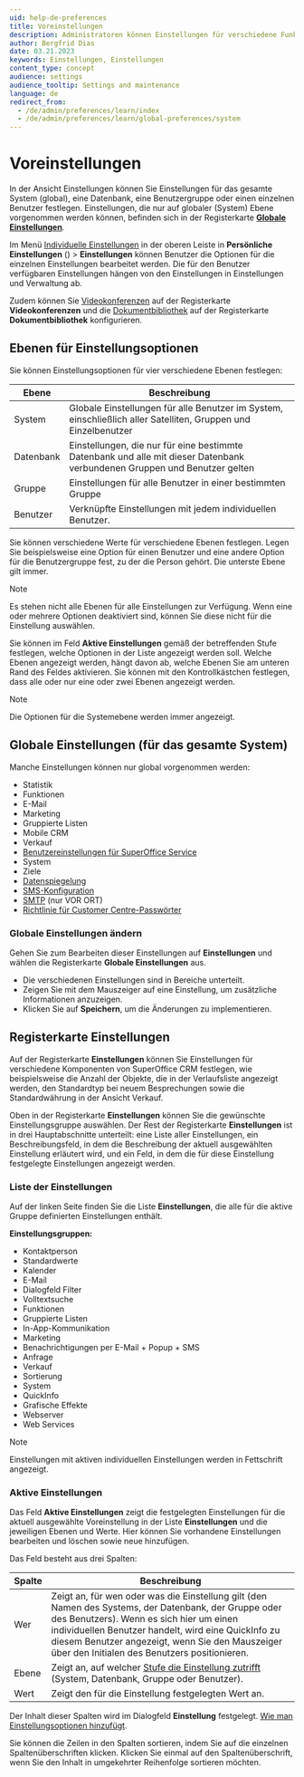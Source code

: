 ```yaml
---
uid: help-de-preferences
title: Voreinstellungen
description: Administratoren können Einstellungen für verschiedene Funktionen im System für bestimmte Benutzer, Benutzergruppen oder für das gesamte SuperOffice CRM festlegen (Globale Einstellungen).
author: Bergfrid Dias
date: 03.21.2023
keywords: Einstellungen, Einstellungen
content_type: concept
audience: settings
audience_tooltip: Settings and maintenance
language: de
redirect_from: 
  - /de/admin/preferences/learn/index
  - /de/admin/preferences/learn/global-preferences/system
---
```


# Voreinstellungen <i class="ph ph-gear" aria-label="Gear icon"></i>

In der Ansicht Einstellungen können Sie Einstellungen für das gesamte System (global), eine Datenbank, eine Benutzergruppe oder einen einzelnen Benutzer festlegen. Einstellungen, die nur auf globaler (System) Ebene vorgenommen werden können, befinden sich in der Registerkarte **[Globale Einstellungen](#global)**.

Im Menü [Individuelle Einstellungen][4] in der oberen Leiste in **Persönliche Einstellungen** (<i class="ph ph-user-circle" aria-hidden="true"></i>) > **Einstellungen** können Benutzer die Optionen für die einzelnen Einstellungen bearbeitet werden. Die für den Benutzer verfügbaren Einstellungen hängen von den Einstellungen in Einstellungen und Verwaltung ab.

Zudem können Sie [Videokonferenzen][8] auf der Registerkarte **Videokonferenzen** und die [Dokumentbibliothek][9] auf der Registerkarte **Dokumentbibliothek** konfigurieren.

## <a id="levels"></a>Ebenen für Einstellungsoptionen

Sie können Einstellungsoptionen für vier verschiedene Ebenen festlegen:

| Ebene | Beschreibung |
|---|---|
| System | Globale Einstellungen für alle Benutzer im System, einschließlich aller Satelliten, Gruppen und Einzelbenutzer |
| Datenbank | Einstellungen, die nur für eine bestimmte Datenbank und alle mit dieser Datenbank verbundenen Gruppen und Benutzer gelten |
| Gruppe | Einstellungen für alle Benutzer in einer bestimmten Gruppe |
| Benutzer | Verknüpfte Einstellungen mit jedem individuellen Benutzer. |

Sie können verschiedene Werte für verschiedene Ebenen festlegen. Legen Sie beispielsweise eine Option für einen Benutzer und eine andere Option für die Benutzergruppe fest, zu der die Person gehört. Die unterste Ebene gilt immer.

> [!NOTE]
> Es stehen nicht alle Ebenen für alle Einstellungen zur Verfügung. Wenn eine oder mehrere Optionen deaktiviert sind, können Sie diese nicht für die Einstellung auswählen.

Sie können im Feld **Aktive Einstellungen** gemäß der betreffenden Stufe festlegen, welche Optionen in der Liste angezeigt werden soll. Welche Ebenen angezeigt werden, hängt davon ab, welche Ebenen Sie am unteren Rand des Feldes aktivieren. Sie können mit den Kontrollkästchen festlegen, dass alle oder nur eine oder zwei Ebenen angezeigt werden.

> [!NOTE]
> Die Optionen für die Systemebene werden immer angezeigt.

## <a id="global"></a>Globale Einstellungen (für das gesamte System)

Manche Einstellungen können nur global vorgenommen werden:

* Statistik
* Funktionen
* E-Mail
* Marketing
* Gruppierte Listen
* Mobile CRM
* Verkauf
* [Benutzereinstellungen für SuperOffice Service][1]
* System
* Ziele
* [Datenspiegelung][15]
* [SMS-Konfiguration][5]
* [SMTP][2] (nur VOR ORT)
* [Richtlinie für Customer Centre-Passwörter][6]

### Globale Einstellungen ändern

Gehen Sie zum Bearbeiten dieser Einstellungen auf **Einstellungen** und wählen die Registerkarte **Globale Einstellungen** aus.

* Die verschiedenen Einstellungen sind in Bereiche unterteilt.
* Zeigen Sie mit dem Mauszeiger auf eine Einstellung, um zusätzliche Informationen anzuzeigen.
* Klicken Sie auf **Speichern**, um die Änderungen zu implementieren.

## <a id="preferences-tab"></a>Registerkarte Einstellungen

Auf der Registerkarte **Einstellungen** können Sie Einstellungen für verschiedene Komponenten von SuperOffice CRM festlegen, wie beispielsweise die Anzahl der Objekte, die in der Verlaufsliste angezeigt werden, den Standardtyp bei neuem Besprechungen sowie die Standardwährung in der Ansicht Verkauf.

Oben in der Registerkarte **Einstellungen** können Sie die gewünschte Einstellungsgruppe auswählen. Der Rest der Registerkarte **Einstellungen** ist in drei Hauptabschnitte unterteilt: eine Liste aller Einstellungen, ein Beschreibungsfeld, in dem die Beschreibung der aktuell ausgewählten Einstellung erläutert wird, und ein Feld, in dem die für diese Einstellung festgelegte Einstellungen angezeigt werden.

### Liste der Einstellungen

Auf der linken Seite finden Sie die Liste **Einstellungen**, die alle für die aktive Gruppe definierten Einstellungen enthält.

**Einstellungsgruppen:**

* Kontaktperson
* Standardwerte
* Kalender
* E-Mail
* Dialogfeld Filter
* Volltextsuche
* Funktionen
* Gruppierte Listen
* In-App-Kommunikation
* Marketing
* Benachrichtigungen per E-Mail + Popup + SMS
* Anfrage
* Verkauf
* Sortierung
* System
* QuickInfo
* Grafische Effekte
* Webserver
* Web Services

> [!NOTE]
> Einstellungen mit aktiven individuellen Einstellungen werden in Fettschrift angezeigt.

### Aktive Einstellungen

Das Feld **Aktive Einstellungen** zeigt die festgelegten Einstellungen für die aktuell ausgewählte Voreinstellung in der Liste **Einstellungen** und die jeweiligen Ebenen und Werte. Hier können Sie vorhandene Einstellungen bearbeiten und löschen sowie neue hinzufügen.

Das Feld besteht aus drei Spalten:

| Spalte | Beschreibung |
|---|---|
| Wer | Zeigt an, für wen oder was die Einstellung gilt (den Namen des Systems, der Datenbank, der Gruppe oder des Benutzers). Wenn es sich hier um einen individuellen Benutzer handelt, wird eine QuickInfo zu diesem Benutzer angezeigt, wenn Sie den Mauszeiger über den Initialen des Benutzers positionieren. |
| Ebene | Zeigt an, auf welcher [Stufe die Einstellung zutrifft](#levels) (System, Datenbank, Gruppe oder Benutzer). |
| Wert | Zeigt den für die Einstellung festgelegten Wert an. |

Der Inhalt dieser Spalten wird im Dialogfeld **Einstellung** festgelegt. [Wie man Einstellungsoptionen hinzufügt][3].

Sie können die Zeilen in den Spalten sortieren, indem Sie auf die einzelnen Spaltenüberschriften klicken. Klicken Sie einmal auf den Spaltenüberschrift, wenn Sie den Inhalt in umgekehrter Reihenfolge sortieren möchten.

<!-- Referenced links -->
[1]: service-settings.md
[2]: smtp.md
[3]: update.md
[4]: update.md#personal
[5]: sms.md
[6]: ../../customer-center/admin/password-policy.md
[8]: ../../diary/learn/video-meetings.md
[9]: ../../document/library/learn/index.md
[15]: ../../../en/online/mirroring/mirroring-task.md#options

<!-- Referenced images -->